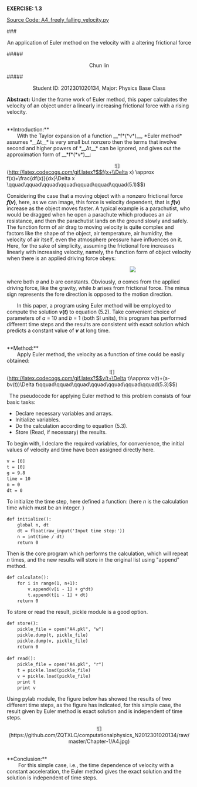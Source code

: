 **EXERCISE: 1.3** 

[Source Code: A4_freely_falling_velocity.py](https://github.com/ZQTXLC/computationalphysics_N2012301020134/blob/master/Chapter-1/A4_freely_falling_velocity.py)

###<p align="center">An application of Euler method on the velocity with a altering frictional force</p>
#####<p align="center">Chun lin</p>
#####<p align="center">Student ID: 2012301020134, Major: Physics Base Class</p>

**Abstract:**
Under the frame work of Euler method, this paper calculates the velocity of an object under a linearly increasing frictional force with a rising velocity.

<br /> 
**Introduction:**
<br>
&emsp;&emsp;With the Taylor expansion of a function __*f*(*v*)__, *Euler method* assumes *__Δt__* is very small but nonzero then the terms that involve second and higher powers of *__Δt__* can be ignored, and gives out the approximation form of __*f*(*v*)__:

&emsp;&emsp;&emsp;&emsp;&emsp;&emsp;&emsp;&emsp;&emsp;&emsp;&emsp;&emsp;&emsp;&emsp;&emsp;&emsp;&emsp;&emsp;&emsp;&emsp;&emsp;![](http://latex.codecogs.com/gif.latex?$$f(x+\\Delta x) \\approx f(x)+\\frac{df(x)}{dx}\\Delta x \\qquad\\qquad\\qquad\\qquad\\qquad\\qquad\\qquad(5.1)$$)

Considering the case that a moving object with a nonzero frictional force __*f*(*v*)__, here, as we can image, this force is velocity dependent, that is __*f*(*v*)__ increase as the object moves faster. A typical example is a parachutist, who would be dragged when he open a parachute which produces an air resistance, and then the parachutist lands on the ground slowly and safely. The function form of air drag to moving velocity is quite complex and factors like the shape of the object, air temperature, air humidity, the velocity of air itself, even the atmosphere pressure have influences on it. Here, for the sake of simplicity, assuming the frictional fore increases linearly with increasing velocity, namely, the function form of object velocity when there is an applied driving force obeys:

&emsp;&emsp;&emsp;&emsp;&emsp;&emsp;&emsp;&emsp;&emsp;&emsp;&emsp;&emsp;&emsp;&emsp;&emsp;&emsp;&emsp;&emsp;&emsp;&emsp;&emsp;&emsp;&emsp;&emsp;![](http://latex.codecogs.com/gif.latex?$$\frac{dv(t)}{dt}=a-bv\qquad\qquad\qquad\qquad\qquad\qquad\qquad\qquad\qquad(5.2)$$)

where both *a* and *b* are constants. Obviously, *a* comes from the applied driving force, like the gravity, while *b* arises from frictional force. The minus sign represents the fore direction is opposed to the motion direction. 

&emsp;&emsp;In this paper, a program using Euler method will be employed to compute the solution __*v*(*t*)__ to equation (5.2). Take convenient choice of parameters of *a* = 10 and *b* = 1 (both SI units), this program has performed different time steps and the results are consistent with exact solution which predicts a constant value of *__v__* at long time.

<br /> 
**Method:**
<br>
&emsp;&emsp;Apply Euler method, the velocity as a function of time could be easily obtained:

&emsp;&emsp;&emsp;&emsp;&emsp;&emsp;&emsp;&emsp;&emsp;&emsp;&emsp;&emsp;&emsp;&emsp;&emsp;&emsp;&emsp;&emsp;&emsp;&emsp;![](http://latex.codecogs.com/gif.latex?$$v(t+\Delta t)\approx v(t)+(a-bv(t))\Delta t\qquad\qquad\qquad\qquad\qquad\qquad\qquad(5.3)$$)







&ensp;The pseudocode for applying Euler method to this problem consists of four basic tasks:

* Declare necessary variables and arrays.
* Initialize variables.
* Do the calculation according to equation (5.3).
* Store (Read, if necessary) the results.

To begin with, I declare the required variables, for convenience, the initial values of velocity and time have been assigned directly here.

    v = [0]
    t = [0]
    g = 9.8
    time = 10
    n = 0
    dt = 0

To initialize the time step, here defined a function: (here *n* is the calculation time which must be an integer. 
)

    def initialize():
        global n, dt
        dt = float(raw_input('Input time step:'))
        n = int(time / dt)
        return 0

Then is the core program which performs the calculation, which will repeat *n* times, and the new results will store in the original list using "append" method.

    def calculate():
        for i in range(1, n+1):
            v.append(v[i - 1] + g*dt)
            t.append(t[i - 1] + dt)
        return 0

To store or read the result, pickle module is a good option.

    def store():
        pickle_file = open("A4.pkl", "w")
        pickle.dump(t, pickle_file)
        pickle.dump(v, pickle_file)
        return 0

    def read():
        pickle_file = open("A4.pkl", "r")
        t = pickle.load(pickle_file)
        v = pickle.load(pickle_file)
        print t
        print v

Using pylab module, the figure below has showed the results of two different time steps, as the figure has indicated, for this simple case, the result given by Euler method is exact solution and is independent of time steps.

<p align="center">![](https://github.com/ZQTXLC/computationalphysics_N2012301020134/raw/master/Chapter-1/A4.jpg)</p>

<br /> 
**Conclusion:**
<br>
&nbsp;&nbsp;&nbsp;&nbsp;&nbsp;&nbsp;&nbsp;&nbsp;For this simple case, i.e., the time dependence of velocity with a constant acceleration, the Euler method gives the exact solution and the solution is independent of time steps.

<br /> 

